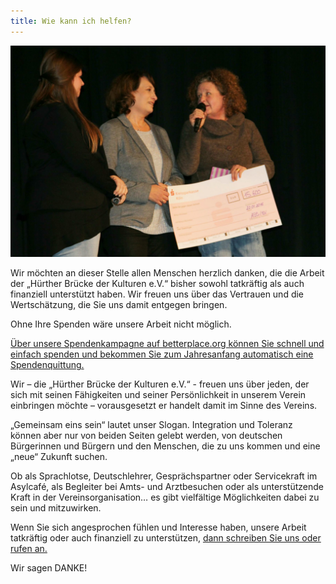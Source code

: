 ```yaml
---
title: Wie kann ich helfen?
---
```



![](/uploads/versions/unterstutzung---x----1800-1211x---.jpg)

Wir m&ouml;chten an dieser Stelle allen Menschen herzlich danken, die die Arbeit der „H&uuml;rther Br&uuml;cke der Kulturen e.V.“ bisher sowohl tatkr&auml;ftig als auch finanziell unterst&uuml;tzt haben. Wir freuen uns &uuml;ber das Vertrauen und die Wertsch&auml;tzung, die Sie uns damit entgegen bringen.

Ohne Ihre Spenden w&auml;re unsere Arbeit nicht m&ouml;glich.

<a
href="https://www.betterplace.org/de/projects/58422/donations/new"
target="_blank">Über unsere Spendenkampagne auf betterplace.org können Sie schnell und einfach spenden und
bekommen Sie zum Jahresanfang automatisch eine Spendenquittung.</a>

Wir – die „H&uuml;rther Br&uuml;cke der Kulturen e.V.“ - freuen uns &uuml;ber jeden, der sich mit seinen F&auml;higkeiten und seiner Pers&ouml;nlichkeit in unserem Verein einbringen m&ouml;chte – vorausgesetzt er handelt damit im Sinne des Vereins.

„Gemeinsam eins sein“ lautet unser Slogan. Integration und Toleranz k&ouml;nnen aber nur von beiden Seiten gelebt werden, von deutschen B&uuml;rgerinnen und B&uuml;rgern und den Menschen, die zu uns kommen und eine „neue“ Zukunft suchen.

Ob als Sprachlotse, Deutschlehrer, Gespr&auml;chspartner oder Servicekraft im Asylcaf&eacute;, als Begleiter bei Amts- und Arztbesuchen oder als unterst&uuml;tzende Kraft in der Vereinsorganisation… es gibt vielf&auml;ltige M&ouml;glichkeiten dabei zu sein und mitzuwirken.

Wenn Sie sich angesprochen f&uuml;hlen und Interesse haben, unsere Arbeit tatkr&auml;ftig oder auch finanziell zu unterst&uuml;tzen, [dann schreiben Sie uns oder rufen an.](/kontakt.html)

Wir sagen DANKE!
